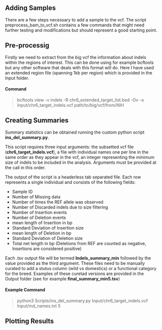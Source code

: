 ## Adding Samples

There are a few steps necessary to add a sample to the vcf. The script preprocess_bam_to_vcf.sh contains a few commands that might need further testing and modifications but should represent a good starting point.

## Pre-processig

Firstly we need to extract from the big vcf the information about indels within the regions of interest. This can be done using for example bcftools but any other software that deals with this format will do. Here I have used an extended region file (spanning 1kb per region) which is provided in the Input folder.

#### Command
> bcftools view -v indels -R chr6_extended_target_list.bed -Ov -o Input/chr6_target_indels.vcf path/to/big/vcf/from/NIH

## Creating Summaries
Summary statistics can be obtained running the custom python script __ins_del_summary.py__.

This script requires three input arguments: the subsetted vcf file (__chr6_target_indels.vcf__), a file with individual names one per line in the same order as they appear in the vcf, an integer representing the minimum size of indels to be included in the analysis. Arguments must be provided at the call in this order. 

The output of the script is a headerless tab separated file. Each row represents a single individual and consists of the following fields: 
- Sample ID
- Number of Missing data
- Number of times the REF allele was observed
- Number of Discarded indels due to size filtering
- Number of Insertion events
- Number of Deletion events
- mean length of Insertion in bp
- Standard Deviation of Insertion size
- mean length of Deletion in bp
- Standard Deviation of Deletion size
- Total net length in bp (Deletions from REF are counted as negative, Insertions are considered positive)

Each .tsv output file will be termed __Indels_summary_min__ followed by the value provided as the third argument. These files need to be manually curated to add a stutus column (wild vs domestics) or a functional category for the breed. Examples of these curetad versions are provided in the Output folder (see for example __final_summary_min5.tsv__)

#### Example Command

> python3 Scripts/ins_del_summary.py Input/chr6_target_indels.vcf Input/ind_names.txt 5

## Plotting Results
